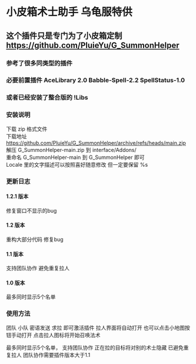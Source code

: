 # 小皮箱术士助手 乌龟服特供
## 这个插件只是专门为了小皮箱定制 https://github.com/PluieYu/G_SummonHelper
### 参考了很多同类型的插件
### 必要前置插件 AceLibrary 2.0 Babble-Spell-2.2 SpellStatus-1.0
### 或者已经安装了整合版的 !Libs


### 安装说明
下载 zip 格式文件  
下载地址 https://github.com/PluieYu/G_SummonHelper/archive/refs/heads/main.zip  
解压 G_SummonHelper-main.zip 到 interface/Addons/   
重命名 G_SummonHelper-main 到 G_SummonHelper 即可  
Locale 里的文字描述可以按照喜好随意修改 但一定要保留 %s  

### 更新日志
#### 1.2.1 版本
修复窗口不显示的bug
#### 1.2 版本
重构大部分代码 修复bug
#### 1.1 版本
支持团队协作 避免重复拉人
#### 1.0 版本
最多同时显示5个名单

### 使用方法
团队 小队 密语发送 求拉 即可激活插件
拉人界面将自动打开 也可以点击小地图按钮手动打开
点击拉人图标将开始召唤法术

最多同时显示5个名单， 支持团队协作 正在拉的目标将对别的术士隐藏 已避免重复拉人
团队协作需要插件版本大于1.1
